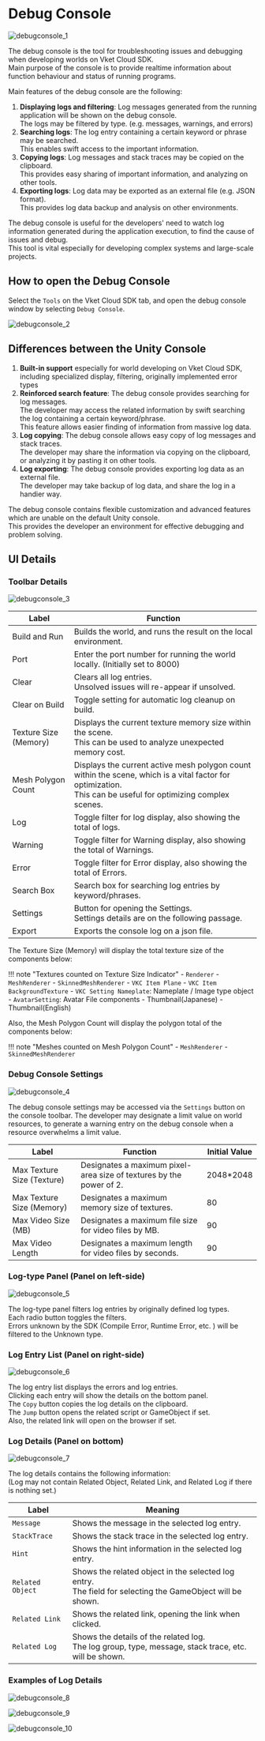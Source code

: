 # Debug Console

![debugconsole_1](./img/debugconsole_1.jpg)

The debug console is the tool for troubleshooting issues and debugging when developing worlds on Vket Cloud SDK.<br> 
Main purpose of the console is to provide realtime information about function behaviour and status of running programs.

Main features of the debug console are the following:

1. **Displaying logs and filtering**: Log messages generated from the running application will be shown on the debug console.<br> The logs may be filtered by type. (e.g. messages, warnings, and errors)
2. **Searching logs**: The log entry containing a certain keyword or phrase may be searched.<br>This enables swift access to the important information.
3. **Copying logs**: Log messages and stack traces may be copied on the clipboard.<br> This provides easy sharing of important information, and analyzing on other tools.
4. **Exporting logs**: Log data may be exported as an external file (e.g. JSON format).<br> This provides log data backup and analysis on other environments.

The debug console is useful for the developers' need to watch log information generated during the application execution, to find the cause of issues and debug.<br>
This tool is vital especially for developing complex systems and large-scale projects.

## How to open the Debug Console

Select the `Tools` on the Vket Cloud SDK tab, and open the debug console window by selecting `Debug Console`.

![debugconsole_2](./img/debugconsole_2.jpg)

## Differences between the Unity Console

1. **Built-in support** especially for world developing on Vket Cloud SDK, including specialized display, filtering, originally implemented error types
2. **Reinforced search feature**: The debug console provides searching for log messages. <br> The developer may access the related information by swift searching the log containing a certain keyword/phrase. <br>This feature allows easier finding of information from massive log data.
3. **Log copying**: The debug console allows easy copy of log messages and stack traces.<br> The developer may share the information via copying on the clipboard, or analyzing it by pasting it on other tools.
4. **Log exporting**: The debug console provides exporting log data as an external file.<br> The developer may take backup of log data, and share the log in a handier way. 

The debug console contains flexible customization and advanced features which are unable on the default Unity console.<br>
This provides the developer an environment for effective debugging and problem solving.

## UI Details

### Toolbar Details

![debugconsole_3](./img/debugconsole_3.jpg)

| Label | Function |
|----|----|
| Build and Run | Builds the world, and runs the result on the local environment. |
| Port | Enter the port number for running the world locally. (Initially set to 8000) |
| Clear | Clears all log entries.<br> Unsolved issues will re-appear if unsolved. |
| Clear on Build | Toggle setting for automatic log cleanup on build. |
| Texture Size (Memory) | Displays the current texture memory size within the scene. <br> This can be used to analyze  unexpected memory cost. |
| Mesh Polygon Count | Displays the current active mesh polygon count within the scene, which is a vital factor for optimization. <br> This can be useful for optimizing complex scenes. |
| Log | Toggle filter for log display, also showing the total of logs. |
| Warning | Toggle filter for Warning display, also showing the total of Warnings. |
| Error | Toggle filter for Error display, also showing the total of Errors. |
| Search Box | Search box for searching log entries by keyword/phrases.  |
| Settings | Button for opening the Settings.<br> Settings details are on the following passage. |
| Export | Exports the console log on a json file. |

The Texture Size (Memory) will display the total texture size of the components below:

!!! note "Textures counted on Texture Size Indicator"
    -  `Renderer`
    -  `MeshRenderer`
    -  `SkinnedMeshRenderer`
    -  `VKC Item Plane`
    -  `VKC Item BackgroundTexture`
    -  `VKC Setting Nameplate`: Nameplate / Image type object
    -  `AvatarSetting`: Avatar File components
      -  Thumbnail(Japanese)
      -  Thumbnail(English)

Also, the Mesh Polygon Count will display the polygon total of the components below:

!!! note "Meshes counted on Mesh Polygon Count"
    - `MeshRenderer`
    - `SkinnedMeshRenderer`

### Debug Console Settings

![debugconsole_4](./img/debugconsole_4.jpg)

The debug console settings may be accessed via the `Settings` button on the console toolbar.
The developer may designate a limit value on world resources, to generate a warning entry on the debug console when a resource overwhelms a limit value.

| Label | Function | Initial Value |
|----|----|----|
| Max Texture Size (Texture) | Designates a maximum pixel-area size of textures by the power of 2. | 2048*2048 |
| Max Texture Size (Memory) | Designates a maximum memory size of textures. | 80 |
| Max Video Size (MB) | Designates a maximum file size for video files by MB. | 90 |
| Max Video Length | Designates a maximum length for video files by seconds. | 90 |

### Log-type Panel (Panel on left-side)

![debugconsole_5](./img/debugconsole_5.jpg)

The log-type panel filters log entries by originally defined log types. <br>
Each radio button toggles the filters.<br>
Errors unknown by the SDK (Compile Error, Runtime Error, etc. ) will be filtered to the Unknown type.

### Log Entry List (Panel on right-side)

![debugconsole_6](./img/debugconsole_6.jpg)

The log entry list displays the errors and log entries.<br>
Clicking each entry will show the details on the bottom panel.<br>
The `Copy` button copies the log details on the clipboard.<br>
The `Jump` button opens the related script or GameObject if set.<br>
Also, the related link will open on the browser if set.

### Log Details (Panel on bottom)

![debugconsole_7](./img/debugconsole_7.jpg)

The log details contains the following information:<br>
(Log may not contain Related Object, Related Link, and Related Log if there is nothing set.)

| Label | Meaning |
|----|----|
| `Message` | Shows the message in the selected log entry. |
| `StackTrace` | Shows the stack trace in the selected log entry. |
| `Hint` | Shows the hint information in the selected log entry.  |
| `Related Object` | Shows the related object in the selected log entry.<br> The field for selecting the GameObject will be shown. |
| `Related Link` | Shows the related link, opening the link when clicked. |
| `Related Log` | Shows the details of the related log. <br> The log group, type, message, stack trace, etc. will be shown. |

### Examples of Log Details

![debugconsole_8](./img/debugconsole_8.jpg)

![debugconsole_9](./img/debugconsole_9.jpg)

![debugconsole_10](./img/debugconsole_10.jpg)
